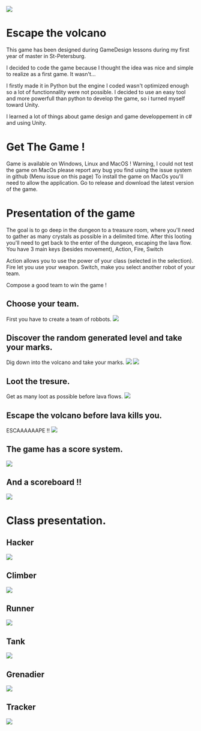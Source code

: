![](Screenshots/Menu.png)
# Escape the volcano
This game has been designed during GameDesign lessons during my first year of master in St-Petersburg.

I decided to code the game because I thought the idea was nice and simple to realize as a first game. It wasn't...

I firstly made it in Python but the engine I coded wasn't optimized enough so a lot of functionnality were not possible. I decided to use an easy tool and more powerfull than python to develop the game, so i turned myself toward Unity.

I learned a lot of things about game design and game developpement in c# and using Unity.

# Get The Game !
Game is available on Windows, Linux and MacOS !
Warning, I could not test the game on MacOs please report any bug you find using the issue system in github (Menu issue on this page)
To install the game on MacOs you'll need to allow the application.
Go to release and download the latest version of the game.

# Presentation of the game
The goal is to go deep in the dungeon to a treasure room, where you'll need to gather as many crystals as possible in a delimited time. After this looting you'll need to get back to the enter of the dungeon, escaping the lava flow.
You have 3 main keys (besides movement), Action, Fire, Switch

Action allows you to use the power of your class (selected in the selection).
Fire let you use your weapon.
Switch, make you select another robot of your team.

Compose a good team to win the game !

## Choose your team.
First you have to create a team of robbots.
![](Screenshots/Selection.png)

## Discover the random generated level and take your marks.
Dig down into the volcano and take your marks.
![](Screenshots/InGameTraps.png)
![](Screenshots/InGameBlob.png)

## Loot the tresure.
Get as many loot as possible before lava flows.
![](Screenshots/InGameLavaExit.png)

## Escape the volcano before lava kills you.
ESCAAAAAAPE !!
![](Screenshots/InGameLava.png)

## The game has a score system.
![](Screenshots/WinScore.png)

## And a scoreboard !!
![](Screenshots/Scoreboard.png)


# Class presentation.
## Hacker
![](Screenshots/InGameHacker.png)

## Climber
![](Screenshots/Climber.png)

## Runner
![](Screenshots/Runner.png)

## Tank
![](Screenshots/Tank.png)

## Grenadier
![](Screenshots/Grenadier.png)

## Tracker
![](Screenshots/tracker.png)
